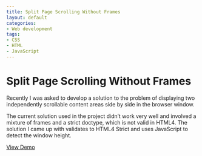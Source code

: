 ```yaml
---
title: Split Page Scrolling Without Frames
layout: default
categories:
- Web development
tags:
- CSS
- HTML
- JavaScript
---
```

# Split Page Scrolling Without Frames

Recently I was asked to develop a solution to the problem of displaying two independently scrollable content areas side by side in the browser window. 

The current solution used in the project didn’t work very well and involved a mixture of frames and a strict doctype, which is not valid in HTML4. The solution I came up with validates to HTML4 Strict and uses JavaScript to detect the window height. 

[View Demo][1]

 [1]: http://www.waynemoir.com/wp-content/uploads/2010/12/split.page.with.no.frames.html